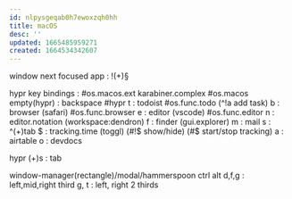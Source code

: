 ```yaml
---
id: nlpysgeqab0h7ewoxzqh0hh
title: macOS
desc: ''
updated: 1665485959271
created: 1664534342607
---
```

window next focused app : !(+)§

hypr key bindings : #os.macos.ext karabiner.complex #os.macos
  empty(hypr) : backspace
  \#hypr
    t : todoist #os.func.todo
      (^!a add task)
    b : browser (safari) #os.func.browser
    e : editor (vscode) #os.func.editor
    n : editor.notation (workspace:dendron)
    f : finder (gui.explorer)
    m : mail
    s : \^(+)tab
    $ : tracking.time (toggl)
      (#!$ show/hide)
      (#$ start/stop tracking)
    a : airtable
    o : devdocs

  hypr
    (+)s : tab

window-manager(rectangle)/modal/hammerspoon
ctrl alt d,f,g : left,mid,right third
  g, t : left, right 2 thirds
